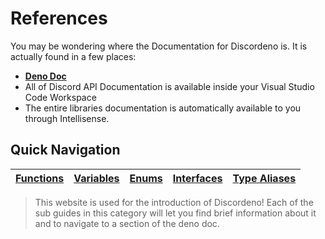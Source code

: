 # References

You may be wondering where the Documentation for Discordeno is. It is actually found in a few places:

- **[Deno Doc](https://doc.deno.land/https/deno.land/x/discordeno/mod.ts)**
- All of Discord API Documentation is available inside your Visual Studio Code Workspace
- The entire libraries documentation is automatically available to you through Intellisense.

## Quick Navigation
| [Functions](/docs/Documentation/Functions) | [Variables](/docs/Documentation/Variables) | [Enums](/docs/Documentation/Enums) | [Interfaces](/docs/Documentation/Interfaces) | [Type Aliases](/docs/Documentation/TypeAliases) |
|-----------|-----------|-------|------------|--------------|

> This website is used for the introduction of Discordeno! Each of the sub guides in this category will let you find brief information about it and to navigate to a section of the deno doc.

